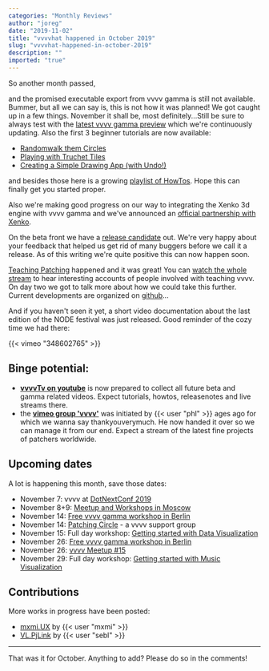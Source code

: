 ```yaml
---
categories: "Monthly Reviews"
author: "joreg"
date: "2019-11-02"
title: "vvvvhat happened in October 2019"
slug: "vvvvhat-happened-in-october-2019"
description: ""
imported: "true"
---
```



So another month passed,

and the promised executable export from vvvv gamma is still not available. Bummer, but all we can say is, this is not how it was planned! We got caught up in a few things. November it shall be, most definitely...Still be sure to always test with the [latest vvvv gamma preview](/blog/2019/vvvv-gamma-2019.1-preview) which we're continuously updating. Also the first 3 beginner tutorials are now available:

* [Randomwalk them Circles](https://youtu.be/rxN-9GR4GjI)
* [Playing with Truchet Tiles](https://youtu.be/fjLn0qdXD-w)
* [Creating a Simple Drawing App (with Undo!)](https://youtu.be/MSfxqHI2y-M)

and besides those here is a growing [playlist of HowTos](https://www.youtube.com/playlist?list=PLBTgwgsWWcT-G9lk-IlKLkGZJ9NnXcuBV). Hope this can finally get you started proper.

Also we're making good progress on our way to integrating the Xenko 3d engine with vvvv gamma and we've announced an [official partnership with Xenko](/blog/2019/vvvv-meets-xenko).

On the beta front we have a [release candidate](/blog/2019/beta39-release-candidate) out. We're very happy about your feedback that helped us get rid of many buggers before we call it a release. As of this writing we're quite positive this can now happen soon.

[Teaching Patching](/blog/2019/teaching-patching-a-mini-conference) happened and it was great! You can [watch the whole stream](https://youtu.be/8JH1qdbfOpo) to hear interesting accounts of people involved with teaching vvvv. On day two we got to talk more about how we could take this further. Current developments are organized on [github](https://github.com/vvvv/TeachingPatching)...

And if you haven't seen it yet, a short video documentation about the last edition of the NODE festival was just released. Good reminder of the cozy time we had there: 

{{< vimeo "348602765" >}}

## Binge potential:

- **[vvvvTv on youtube](https://www.youtube.com/channel/UCu-xqv-TLwv6L0An7MJJA5A)** is now prepared to collect all future beta and gamma related videos. Expect tutorials, howtos, releasenotes and live streams there. 
- the **[vimeo group 'vvvv'](https://vimeo.com/groups/vvvv)** was initiated by {{< user "phl" >}} ages ago for which we wanna say thankyouverymuch. He now handed it over so we can manage it from our end. Expect a stream of the latest fine projects of patchers worldwide. 


## Upcoming dates

A lot is happening this month, save those dates:
* November 7: vvvv at [DotNextConf 2019](/blog/2019/vvvv-at-dotnextconf-moscow)
* November 8+9: [Meetup and Workshops in Moscow](/blog/2019/vvvv-meetup-and-workshop-in-moscow)
* November 14: [Free vvvv gamma workshop in Berlin](/blog/2019/upcoming-free-vvvv-gamma-workshops-in-berlin)
* November 14: [Patching Circle](/blog/2019/patching-circle-a-vvvv-support-group) - a vvvv support group
* November 15: Full day workshop: [Getting started with Data Visualization](https://nodeforum.org/announcements/fullday-workshop-getting-started-with-data-visualization/)
* November 26: [Free vvvv gamma workshop in Berlin](/blog/2019/upcoming-free-vvvv-gamma-workshops-in-berlin)
* November 26: [vvvv Meetup #15](https://gettogether.community/events/2908/vvvv-berlin-meetup-15/)
* November 29: Full day workshop: [Getting started with Music Visualization](https://nodeforum.org/announcements/workshop-getting-started-with-music-visualization/)

## Contributions

More works in progress have been posted:
* [mxmi.UX](https://discourse.vvvv.org/t/mxmi-ux/17943) by {{< user "mxmi" >}}
* [VL.PjLink](https://discourse.vvvv.org/t/vl-pjlink/17966) by {{< user "sebl" >}}

---

That was it for October. Anything to add? Please do so in the comments!

